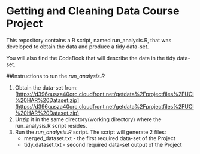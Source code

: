 Getting and Cleaning Data Course Project
========================================

This repository contains a R script, named run\_analysis.R, that was developed to obtain the data and produce a tidy data-set.

You will also find the CodeBook that will describe the data in the tidy data-set.

##Instructions to run the *run_analysis.R*
1. Obtain the data-set from: [https://d396qusza40orc.cloudfront.net/getdata%2Fprojectfiles%2FUCI%20HAR%20Dataset.zip](https://d396qusza40orc.cloudfront.net/getdata%2Fprojectfiles%2FUCI%20HAR%20Dataset.zip)
2. Unzip it in the same directory(working directory) where the run\_analysis.R script resides.
3. Run the *run\_analysis.R* script. The script will generate 2 files:
	* merged\_dataset.txt - the first required data-set of the Project
	* tidy\_dataset.txt - second required data-set output of the Project 